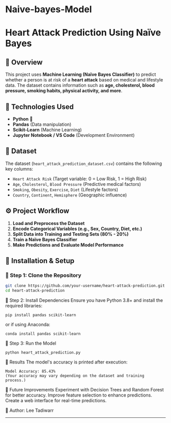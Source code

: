 # Naive-bayes-Model
# Heart Attack Prediction Using Naïve Bayes  

## 📌 Overview  
This project uses **Machine Learning (Naïve Bayes Classifier)** to predict whether a person is at risk of a **heart attack** based on medical and lifestyle data. The dataset contains information such as **age, cholesterol, blood pressure, smoking habits, physical activity, and more**.  

## 🚀 Technologies Used  
- **Python** 🐍  
- **Pandas** (Data manipulation)  
- **Scikit-Learn** (Machine Learning)  
- **Jupyter Notebook / VS Code** (Development Environment)  

## 📂 Dataset  
The dataset (`heart_attack_prediction_dataset.csv`) contains the following key columns:  
- `Heart Attack Risk` (Target variable: 0 = Low Risk, 1 = High Risk)  
- `Age`, `Cholesterol`, `Blood Pressure` (Predictive medical factors)  
- `Smoking`, `Obesity`, `Exercise`, `Diet` (Lifestyle factors)  
- `Country`, `Continent`, `Hemisphere` (Geographic influence)  

## ⚙️ Project Workflow  
1. **Load and Preprocess the Dataset**  
2. **Encode Categorical Variables (e.g., Sex, Country, Diet, etc.)**  
3. **Split Data into Training and Testing Sets (80% - 20%)**  
4. **Train a Naïve Bayes Classifier**  
5. **Make Predictions and Evaluate Model Performance**  

## 📜 Installation & Setup  
### 🔹 Step 1: Clone the Repository  
```bash
git clone https://github.com/your-username/heart-attack-prediction.git
cd heart-attack-prediction
```
🔹 Step 2: Install Dependencies
Ensure you have Python 3.8+ and install the required libraries:
```
pip install pandas scikit-learn
```
or if using Anaconda:
```
conda install pandas scikit-learn
```
🔹 Step 3: Run the Model
```
python heart_attack_prediction.py
```
🎯 Results
The model's accuracy is printed after execution:
```
Model Accuracy: 85.43%
(Your accuracy may vary depending on the dataset and training process.)
```
📌 Future Improvements
Experiment with Decision Trees and Random Forest for better accuracy.
Improve feature selection to enhance predictions.
Create a web interface for real-time predictions.


📩 Author: Lee Tadiwarr

---------------------------------------------------------------------------------
